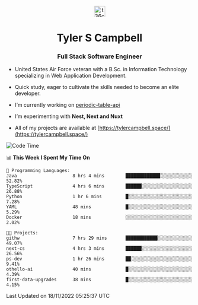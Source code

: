 <p align="center">
<a href="https://www.linkedin.com/in/t36campbell" target="blank"><img align="center" src="https://ik.imagekit.io/t36campbell/Portfolio/linkedin.png.original_m8bbGgPh6.png" alt="t36campbell" height="30" width="30" /></a>
</p>
<h1 align="center">Tyler S Campbell</h1>
<h3 align="center">Full Stack Software Engineer</h3>

* United States Air Force veteran with a B.Sc. in Information Technology specializing in Web Application Development. 

* Quick study, eager to cultivate the skills needed to become an elite developer.

* I’m currently working on [periodic-table-api](https://github.com/t36campbell/periodic-table-api)

* I’m experimenting with **Nest, Next and Nuxt**

* All of my projects are available at [https://tylercampbell.space/](https://tylercampbell.space/)

<!--START_SECTION:waka-->
![Code Time](http://img.shields.io/badge/Code%20Time-1%2C997%20hrs%2030%20mins-blue)

📊 **This Week I Spent My Time On** 

```text
💬 Programming Languages: 
Java                     8 hrs 4 mins        █████████████░░░░░░░░░░░░   52.82% 
TypeScript               4 hrs 6 mins        ██████░░░░░░░░░░░░░░░░░░░   26.88% 
Python                   1 hr 6 mins         █░░░░░░░░░░░░░░░░░░░░░░░░   7.28% 
YAML                     48 mins             █░░░░░░░░░░░░░░░░░░░░░░░░   5.29% 
Docker                   18 mins             ░░░░░░░░░░░░░░░░░░░░░░░░░   2.02%

🐱‍💻 Projects: 
githw                    7 hrs 29 mins       ████████████░░░░░░░░░░░░░   49.07% 
next-cs                  4 hrs 3 mins        ██████░░░░░░░░░░░░░░░░░░░   26.56% 
ps-dev                   1 hr 26 mins        ██░░░░░░░░░░░░░░░░░░░░░░░   9.41% 
othello-ai               40 mins             █░░░░░░░░░░░░░░░░░░░░░░░░   4.39% 
first-data-upgrades      38 mins             █░░░░░░░░░░░░░░░░░░░░░░░░   4.15%

```


 Last Updated on 18/11/2022 05:25:37 UTC
<!--END_SECTION:waka-->
